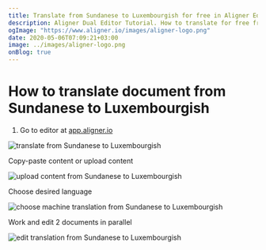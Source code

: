 ```yaml
---
title: Translate from Sundanese to Luxembourgish for free in Aligner Editor
description: Aligner Dual Editor Tutorial. How to translate for free from Sundanese to Luxembourgish. Aligner is multilingual document management platform. 
ogImage: "https://www.aligner.io/images/aligner-logo.png"
date: 2020-05-06T07:09:21+03:00
image: ../images/aligner-logo.png
onBlog: true
---
```


# How to translate document from Sundanese to Luxembourgish

1. Go to editor at [app.aligner.io](https://app.aligner.io "Aligner App web page")

![translate from Sundanese to Luxembourgish](../aligner-blank-editor.png "translate from Sundanese to Luxembourgish")

Copy-paste content or upload content

![upload content from Sundanese to Luxembourgish](../aligner-uploaded-document.png "upload content from Sundanese to Luxembourgish")

Choose desired language

![choose machine translation from Sundanese to Luxembourgish](../aligner-language-dropdown.png "choose machine translation from Sundanese to Luxembourgish")

Work and edit 2 documents in parallel

![edit translation from Sundanese to Luxembourgish](../aligner-double-sitded-editor.png "edit translation from Sundanese to Luxembourgish")

